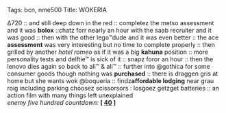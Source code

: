 Tags: bcn, nme500
Title: WOKERIA
  
∆720 :: and still deep down in the red :: completez the metso assessment and it was **bolox** ::chatz forr nearly an hour with the saab recruiter and it was good :: then with the other lego™dude and it was even better :: the ace **assessment** was very interesting but no time to complete properly :: then grilled by another _hotel romeo_ as if it was a big **kahuna** position :: more personality tests and delftie™ is sick of it :: snapz foror an hour :: then the lenovo dies again so back to ali™ & ali™ :: further into @gothica for some consumer goods though nothing was **purchased** :: there is draggen gris at home but she wants wok @boqueria :: findz**affordable lodging** near grau roig including parking choosez scissorsors : losgoez getzget batteries :: an action film with many things left unexplained  
_enemy five hundred countdown:_  **[ [40](https://www.allmusic.com/album/unknown-pleasures-mw0000202764) ]**  

